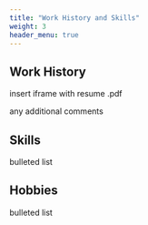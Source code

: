 ```yaml
---
title: "Work History and Skills"
weight: 3
header_menu: true
---
```


## Work History

insert iframe with resume .pdf

any additional comments

## Skills

bulleted list

## Hobbies

bulleted list
